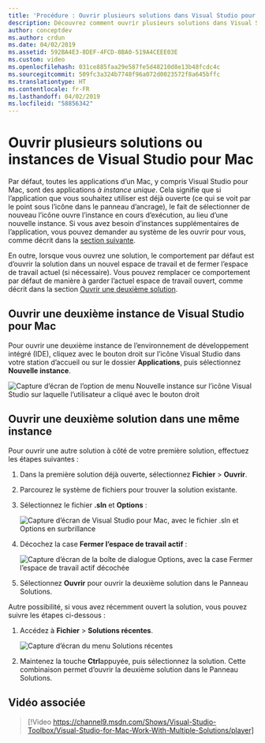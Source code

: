 ```yaml
---
title: 'Procédure : Ouvrir plusieurs solutions dans Visual Studio pour Mac'
description: Découvrez comment ouvrir plusieurs solutions dans Visual Studio pour Mac, et comment ouvrir plusieurs instances de l’application.
author: conceptdev
ms.author: crdun
ms.date: 04/02/2019
ms.assetid: 592BA4E3-8DEF-4FCD-8BA0-519A4CEEE03E
ms.custom: video
ms.openlocfilehash: 031ce885faa29e587fe5d48210d8e13b48fcdc4c
ms.sourcegitcommit: 509fc3a324b7748f96a072d0023572f8a645bffc
ms.translationtype: HT
ms.contentlocale: fr-FR
ms.lasthandoff: 04/02/2019
ms.locfileid: "58856342"
---
```

# <a name="open-multiple-solutions-or-instances-of-visual-studio-for-mac"></a>Ouvrir plusieurs solutions ou instances de Visual Studio pour Mac

Par défaut, toutes les applications d’un Mac, y compris Visual Studio pour Mac, sont des applications _à instance unique_. Cela signifie que si l’application que vous souhaitez utiliser est déjà ouverte (ce qui se voit par le point sous l’icône dans le panneau d’ancrage), le fait de sélectionner de nouveau l’icône ouvre l’instance en cours d’exécution, au lieu d’une nouvelle instance. Si vous avez besoin d’instances supplémentaires de l’application, vous pouvez demander au système de les ouvrir pour vous, comme décrit dans la [section suivante](#open-a-second-instance-of-visual-studio-for-mac).

En outre, lorsque vous ouvrez une solution, le comportement par défaut est d’ouvrir la solution dans un nouvel espace de travail et de fermer l’espace de travail actuel (si nécessaire). Vous pouvez remplacer ce comportement par défaut de manière à garder l’actuel espace de travail ouvert, comme décrit dans la section [Ouvrir une deuxième solution](#open-a-second-solution-inside-a-single-instance).

## <a name="open-a-second-instance-of-visual-studio-for-mac"></a>Ouvrir une deuxième instance de Visual Studio pour Mac

Pour ouvrir une deuxième instance de l’environnement de développement intégré (IDE), cliquez avec le bouton droit sur l’icône Visual Studio dans votre station d’accueil ou sur le dossier **Applications**, puis sélectionnez **Nouvelle instance**.

![Capture d’écran de l’option de menu Nouvelle instance sur l’icône Visual Studio sur laquelle l’utilisateur a cliqué avec le bouton droit](media/open-new-instance.png)

## <a name="open-a-second-solution-inside-a-single-instance"></a>Ouvrir une deuxième solution dans une même instance

Pour ouvrir une autre solution à côté de votre première solution, effectuez les étapes suivantes :

1. Dans la première solution déjà ouverte, sélectionnez **Fichier** > **Ouvrir**.
2. Parcourez le système de fichiers pour trouver la solution existante.
3. Sélectionnez le fichier **.sln** et **Options** :

    ![Capture d’écran de Visual Studio pour Mac, avec le fichier .sln et Options en surbrillance](media/open-multiple-solutions-image3.png)

4. Décochez la case **Fermer l’espace de travail actif** :

    ![Capture d’écran de la boîte de dialogue Options, avec la case Fermer l’espace de travail actif décochée](media/open-multiple-solutions-image1.png)

5. Sélectionnez **Ouvrir** pour ouvrir la deuxième solution dans le Panneau Solutions.

Autre possibilité, si vous avez récemment ouvert la solution, vous pouvez suivre les étapes ci-dessous :

1. Accédez à **Fichier** > **Solutions récentes**.

    ![Capture d’écran du menu Solutions récentes](media/open-multiple-solutions-image2.png)

1. Maintenez la touche **Ctrl**appuyée, puis sélectionnez la solution. Cette combinaison permet d’ouvrir la deuxième solution dans le Panneau Solutions.

## <a name="related-video"></a>Vidéo associée

> [!Video https://channel9.msdn.com/Shows/Visual-Studio-Toolbox/Visual-Studio-for-Mac-Work-With-Multiple-Solutions/player]
